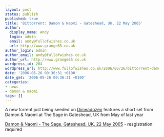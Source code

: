 ```yaml
---
layout: post
status: publish
published: true
title: 'Bittorrent: Damon & Naomi - Gateshead, UK, 22 May 2005'
author:
  display_name: Andy
  login: admin
  email: andy@fullofwishes.co.uk
  url: http://www.grange85.co.uk
author_login: admin
author_email: andy@fullofwishes.co.uk
author_url: http://www.grange85.co.uk
wordpress_id: 204
wordpress_url: http://www.fullofwishes.co.uk/2006/05/26/bittorrent-damon-and-naomi-gateshead-uk-22-may-2005/
date: '2006-05-26 00:36:31 +0100'
date_gmt: '2006-05-26 00:36:31 +0100'
categories:
- news
- damon & naomi
tags: []
---
```

<p>A new torrent just being seeded on <a href="http://www.dimeadozen.org">Dimeadozen</a> features a short set from Damon &amp; Naomi at The Sage in Gateshead, UK from May of last year</p>
<p><a href="http://www.dimeadozen.org/torrents-details.php?id=97045">Damon &amp; Naomi - The Sage, Gateshead, UK, 22 May 2005</a> - resgistration required</p>
